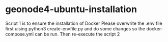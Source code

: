 # geonode4-ubuntu-installation
Script 1 is to ensure the installation of Docker
Please overwrite the .env file first uising python3 create-envfile.py and do some changes so the docker-compose.yml can be run.
Then re-execute the script 2
